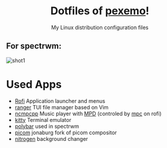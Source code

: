 <h1 align="center">Dotfiles of <a href="https://github.com/pexemo">pexemo</a>!</h1>
<p align="center">My Linux distribution configuration files</p>

## For spectrwm:

![shot1](screenshots/main1.png)

# Used Apps
- [Rofi](https://github.com/davatorium/rofi) Application launcher and menus
- [ranger](https://github.com/ranger/ranger) TUI file manager based on Vim
- [ncmpcpp](https://github.com/ncmpcpp/ncmpcpp) Music player with [MPD](https://github.com/MusicPlayerDaemon/MPD) (controled by [mpc](https://musicpd.org/doc/mpc/html/) on rofi)
- [kitty](https://github.com/kovidgoyal/kitty) Terminal emulator
- [polybar](https://github.com/polybar/polybar) used in spectrwm
- [picom](https://github.com/jonaburg/picom) jonaburg fork of picom compositor
- [nitrogen](https://github.com/l3ib/nitrogen) background changer
